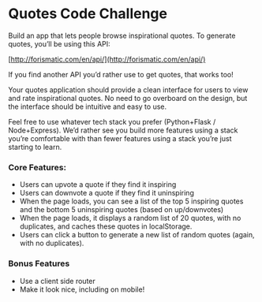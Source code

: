 # Quotes Code Challenge 

Build an app that lets people browse inspirational quotes. To generate quotes, you’ll be using this API:

[http://forismatic.com/en/api/](http://forismatic.com/en/api/)

If you find another API you’d rather use to get quotes, that works too!

Your quotes application should provide a clean interface for users to view and rate inspirational quotes. No need to go overboard on the design, but the interface should be intuitive and easy to use. 

Feel free to use whatever tech stack you prefer (Python+Flask / Node+Express).  We’d rather see you build more features using a stack you’re comfortable with than fewer features using a stack you’re just starting to learn.

### Core Features:

- Users can upvote a quote if they find it inspiring 
- Users can downvote a quote if they find it uninspiring 
- When the page loads, you can see a list of the top 5 inspiring quotes and the bottom 5 uninspiring quotes (based on up/downvotes)
- When the page loads, it displays a random list of 20 quotes, with no duplicates, and caches these quotes in localStorage.
- Users can click a button to generate a new list of random quotes (again, with no duplicates).

### Bonus Features

- Use a client side router
- Make it look nice, including on mobile!
